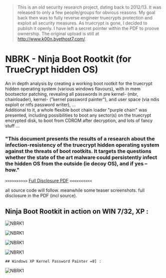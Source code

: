 > This is an old security research project, dating back to 2012/13. It was released to only a few people/groups for obvious reasons. My goal back then was to fully reverse engineer truecrypts protection and exploit all security measures. As truecrypt is gone, I decided to publish it openly. I have left a secret pointer within the PDF to proove ownership. 
> The original upload is still at http://www.k00n.byethost7.com/.

# NBRK - Ninja Boot Rootkit (for TrueCrypt hidden OS)

An in depth analysis by creating a working boot rootkit for the truecrypt hidden operating system 
(various windows flavours), with in mem bootsector patching, revealing all passwords in pre kernel- 
(mbr, chainloader), kernel- ("kernel password painter"), and user space (via ndis exploit or 
ntfs password writer), ...  
Additional to it, a whole flexible boot chain loader "purple chain" was presented, including possibilities to boot any sector(s) on the truecrypt encrypted disk, to boot from CDROM after decryption, and lots of fancy stuff ...


### "This document presents the results of a research about the infection-resistency of the truecrypt hidden operating system against the threats of boot rootkits. It targets the questions whether the state of the art malware could persistently infect the hidden OS from the outside (ie decoy OS), and if yes – how."

`>>>>>>>>>>` [Full Disclosure PDF](https://github.com/M64GitHub/truecrypt-ninja-boot-root/blob/main/revealing_the_hidden.pdf) `<<<<<<<<<<`

all source code will follow. meanwhile some teaser screenshots. full disclosure in the PDF (incl source).

## Ninja Boot Rootkit in action on WIN 7/32, XP :

![NBRK1](http://m64.rocks/ninja-boot-root/1.png "NBRK1")

![NBRK1](http://m64.rocks/ninja-boot-root/7.png "NBRK1")

![NBRK1](http://m64.rocks/ninja-boot-root/6.png "NBRK1")

![NBRK1](http://m64.rocks/ninja-boot-root/5.png "NBRK1")

```
## Windows XP Kernel Password Painter =8] : 
```

![NBRK1](http://m64.rocks/ninja-boot-root/10.png "NBRK1")
